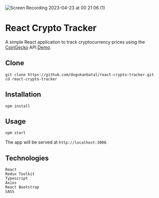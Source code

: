 ![Screen Recording 2023-04-23 at 00 21 06 (1)](https://user-images.githubusercontent.com/10329339/233807808-80a9d155-5882-444d-819c-c139b5be969d.gif)

# React Crypto Tracker

A simple React application to track cryptocurrency prices using the [CoinGecko](https://www.coingecko.com/en/api) API.[Demo](https://dogukanbatal.github.io/react-crypto-tracker/).

## Clone

```
git clone https://github.com/dogukanbatal/react-crypto-tracker.git
cd react-crypto-tracker
```

## Installation

```
npm install
```

## Usage

```
npm start
```

The app will be served at `http://localhost:3000`.

## Technologies

```
React
Redux Toolkit
Typescript
Axios
React Bootstrap
SASS
```
